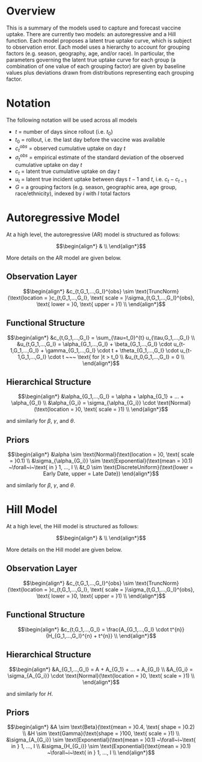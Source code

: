 # Overview

This is a summary of the models used to capture and forecast vaccine uptake. There are currently two models: an autoregressive and a Hill function. Each model proposes a latent true uptake curve, which is subject to observation error. Each model uses a hierarchy to account for grouping factors (e.g. season, geography, age, and/or race). In particular, the parameters governing the latent true uptake curve for each group (a combination of one value of each grouping factor) are given by baseline values plus deviations drawn from distributions representing each grouping factor.

# Notation

The following notation will be used across all models
- $t$ = number of days since rollout (i.e. $t_0$)
- $t_0$ = rollout, i.e. the last day before the vaccine was available
- $c_t^{obs}$ = observed cumulative uptake on day $t$
- $\sigma_t^{obs}$ = empirical estimate of the standard deviation of the observed cumulative uptake on day $t$
- $c_t$ = latent true cumulative uptake on day $t$
- $u_t$ = latent true incident uptake between days $t-1$ and $t$, i.e. $c_t - c_{t-1}$
- $G$ = a grouping factors (e.g. season, geographic area, age group, race/ethnicity), indexed by $i$ with $I$ total factors

# Autoregressive Model

At a high level, the autoregressive (AR) model is structured as follows:

```math
\begin{align*}
& \\
\end{align*}
```

More details on the AR model are given below.

## Observation Layer

```math
\begin{align*}
&c_{t,G_1,...,G_I}^{obs} \sim \text{TruncNorm}(\text{location = }c_{t,G_1,...,G_I}, \text{ scale = }\sigma_{t,G_1,...,G_I}^{obs}, \text{ lower = }0, \text{ upper = }1) \\
\end{align*}
```

## Functional Structure

```math
\begin{align*}
&c_{t,G_1,...,G_I} = \sum_{\tau=t_0}^{t} u_{\tau,G_1,...,G_I} \\
&u_{t,G_1,...,G_I} = \alpha_{G_1,...,G_I} + \beta_{G_1,...,G_I} \cdot u_{t-1,G_1,...,G_I} + \gamma_{G_1,...,G_I} \cdot t + \theta_{G_1,...,G_I} \cdot u_{t-1,G_1,...,G_I} \cdot t ~~~ \text{ for }t > t_0 \\
&u_{t_0,G_1,...,G_I} = 0 \\
\end{align*}
```

## Hierarchical Structure

```math
\begin{align*}
&\alpha_{G_1,...,G_I} = \alpha + \alpha_{G_1} + ... + \alpha_{G_I} \\
&\alpha_{G_i} = \sigma_{\alpha_{G_i}} \cdot \text{Normal}(\text{location = }0, \text{ scale = }1) \\
\end{align*}
```

and similarly for $\beta$, $\gamma$, and $\theta$.

## Priors

```math
\begin{align*}
&\alpha \sim \text{Normal}(\text{location = }0, \text{ scale = }0.1) \\
&\sigma_{\alpha_{G_i}} \sim \text{Exponential}(\text{mean = }0.1) ~\forall~i~\text{ in } 1, ..., I \\
&t_0 \sim \text{DiscreteUniform}(\text{lower = Early Date, upper = Late Date})
\end{align*}
```

and similarly for $\beta$, $\gamma$, and $\theta$.

# Hill Model

At a high level, the Hill model is structured as follows:

```math
\begin{align*}
& \\
\end{align*}
```

More details on the Hill model are given below.

## Observation Layer

```math
\begin{align*}
&c_{t,G_1,...,G_I}^{obs} \sim \text{TruncNorm}(\text{location = }c_{t,G_1,...,G_I}, \text{ scale = }\sigma_{t,G_1,...,G_I}^{obs}, \text{ lower = }0, \text{ upper = }1) \\
\end{align*}
```

## Functional Structure

```math
\begin{align*}
&c_{t,G_1,...,G_I} = \frac{A_{G_1,...,G_I} \cdot t^{n}}{H_{G_1,...,G_I}^{n} + t^{n}} \\
\end{align*}
```

## Hierarchical Structure

```math
\begin{align*}
&A_{G_1,...,G_I} = A + A_{G_1} + ... + A_{G_I} \\
&A_{G_i} = \sigma_{A_{G_i}} \cdot \text{Normal}(\text{location = }0, \text{ scale = }1) \\
\end{align*}
```

and similarly for $H$.

## Priors

```math
\begin{align*}
&A \sim \text{Beta}(\text{mean = }0.4, \text{ shape = }0.2) \\
&H \sim \text{Gamma}(\text{shape = }100, \text{ scale = }1) \\
&\sigma_{A_{G_i}} \sim \text{Exponential}(\text{mean = }0.1) ~\forall~i~\text{ in } 1, ..., I \\
&\sigma_{H_{G_i}} \sim \text{Exponential}(\text{mean = }0.1) ~\forall~i~\text{ in } 1, ..., I \\
\end{align*}
```
